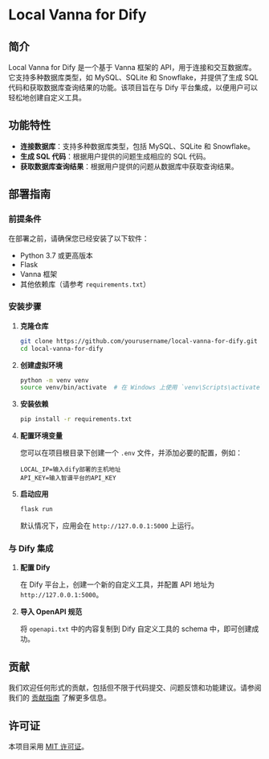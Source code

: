 

# Local Vanna for Dify

## 简介

Local Vanna for Dify 是一个基于 Vanna 框架的 API，用于连接和交互数据库。它支持多种数据库类型，如 MySQL、SQLite 和 Snowflake，并提供了生成 SQL 代码和获取数据库查询结果的功能。该项目旨在与 Dify 平台集成，以便用户可以轻松地创建自定义工具。

## 功能特性

- **连接数据库**：支持多种数据库类型，包括 MySQL、SQLite 和 Snowflake。
- **生成 SQL 代码**：根据用户提供的问题生成相应的 SQL 代码。
- **获取数据库查询结果**：根据用户提供的问题从数据库中获取查询结果。

## 部署指南

### 前提条件

在部署之前，请确保您已经安装了以下软件：

- Python 3.7 或更高版本
- Flask
- Vanna 框架
- 其他依赖库（请参考 `requirements.txt`）

### 安装步骤

1. **克隆仓库**

   ```bash
   git clone https://github.com/yourusername/local-vanna-for-dify.git
   cd local-vanna-for-dify
   ```

2. **创建虚拟环境**

   ```bash
   python -m venv venv
   source venv/bin/activate  # 在 Windows 上使用 `venv\Scripts\activate`
   ```

3. **安装依赖**

   ```bash
   pip install -r requirements.txt
   ```

4. **配置环境变量**

   您可以在项目根目录下创建一个 `.env` 文件，并添加必要的配置，例如：

   ```env
   LOCAL_IP=输入dify部署的主机地址
   API_KEY=输入智谱平台的API_KEY
   ```

5. **启动应用**

   ```bash
   flask run
   ```

   默认情况下，应用会在 `http://127.0.0.1:5000` 上运行。

### 与 Dify 集成

1. **配置 Dify**

   在 Dify 平台上，创建一个新的自定义工具，并配置 API 地址为 `http://127.0.0.1:5000`。

2. **导入 OpenAPI 规范**

   将 `openapi.txt` 中的内容复制到 Dify 自定义工具的 schema 中，即可创建成功。



## 贡献

我们欢迎任何形式的贡献，包括但不限于代码提交、问题反馈和功能建议。请参阅我们的 [贡献指南](CONTRIBUTING.md) 了解更多信息。

## 许可证

本项目采用 [MIT 许可证](LICENSE)。
